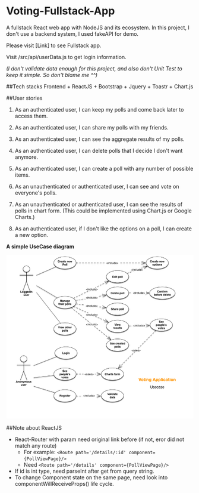 # Voting-Fullstack-App
A fullstack React web app with NodeJS and its ecosystem. In this project, I don't use a backend system, I used fakeAPI for demo.

Please visit [Link] to see Fullstack app.

Visit /src/api/userData.js to get login information.

*(I don't validate data enough for this project, and also don't Unit Test to keep it simple. So don't blame me ^^)*

##Tech stacks
Frontend
    + ReactJS
    + Bootstrap
    + Jquery
    + Toastr
    + Chart.js
    
##User stories
1. As an authenticated user, I can keep my polls and come back later to access them.

2. As an authenticated user, I can share my polls with my friends.

3. As an authenticated user, I can see the aggregate results of my polls.

4. As an authenticated user, I can delete polls that I decide I don't want anymore.

5. As an authenticated user, I can create a poll with any number of possible items.

6. As an unauthenticated or authenticated user, I can see and vote on everyone's polls.

7. As an unauthenticated or authenticated user, I can see the results of polls in chart form. (This could be implemented using Chart.js or Google Charts.)

8. As an authenticated user, if I don't like the options on a poll, I can create a new option.

**A simple UseCase diagram**

![UseCase](Documents/Simple_UseCase.jpg?raw=true "Title")

##Note about ReactJS
+ React-Router with param need original link before (if not, eror did not match any route)
    + For example: `<Route path='/details/:id' component={PollViewPage}/>`
    + Need `<Route path='/details' component={PollViewPage}/>`
+ If id is int type, need parseInt after get from query string.
+ To change Component state on the same page, need look into componentWillReceiveProps() life cycle.
